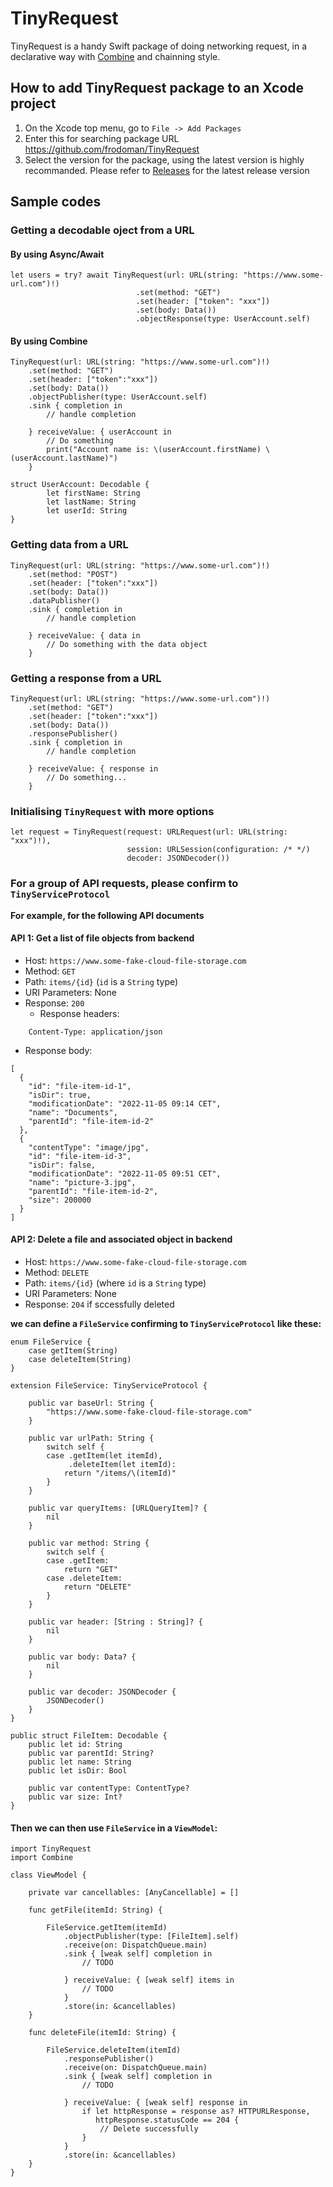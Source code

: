 # TinyRequest

TinyRequest is a handy Swift package of doing networking request, in a declarative way with [Combine](https://developer.apple.com/documentation/combine) and chainning style.  

## How to add TinyRequest package to an Xcode project 
1. On the Xcode top menu, go to ```File -> Add Packages```
2. Enter this for searching package URL https://github.com/frodoman/TinyRequest 
3. Select the version for the package, using the latest version is highly recommanded. Please refer to [Releases](https://github.com/frodoman/TinyRequest/releases) for the latest release version


## Sample codes

### Getting a decodable oject from a URL

#### By using Async/Await 

```
let users = try? await TinyRequest(url: URL(string: "https://www.some-url.com")!)
                            .set(method: "GET")
                            .set(header: ["token": "xxx"])
                            .set(body: Data())
                            .objectResponse(type: UserAccount.self)
```

#### By using Combine

```
TinyRequest(url: URL(string: "https://www.some-url.com")!)
    .set(method: "GET")
    .set(header: ["token":"xxx"])
    .set(body: Data())
    .objectPublisher(type: UserAccount.self)
    .sink { completion in
        // handle completion
        
    } receiveValue: { userAccount in
        // Do something
        print("Account name is: \(userAccount.firstName) \(userAccount.lastName)")
    }
    
struct UserAccount: Decodable {
        let firstName: String
        let lastName: String
        let userId: String
}
```

### Getting data from a URL 

```
TinyRequest(url: URL(string: "https://www.some-url.com")!)
    .set(method: "POST")
    .set(header: ["token":"xxx"])
    .set(body: Data())
    .dataPublisher()
    .sink { completion in
        // handle completion
        
    } receiveValue: { data in
        // Do something with the data object
    }
```

### Getting a response from a URL 

```
TinyRequest(url: URL(string: "https://www.some-url.com")!)
    .set(method: "GET")
    .set(header: ["token":"xxx"])
    .set(body: Data())
    .responsePublisher()
    .sink { completion in
        // handle completion
        
    } receiveValue: { response in
        // Do something...
    }
```

### Initialising ```TinyRequest``` with more options

```
let request = TinyRequest(request: URLRequest(url: URL(string: "xxx")!),
                          session: URLSession(configuration: /* */)
                          decoder: JSONDecoder())
```

### For a group of API requests, please confirm to `TinyServiceProtocol`
 
**For example, for the following API documents** 
 
#### API 1: Get a list of file objects from backend

- Host: ```https://www.some-fake-cloud-file-storage.com```
- Method: ```GET``` 
- Path:   ```items/{id}``` (```id``` is a ```String``` type)
- URI Parameters: None 
- Response: ```200```
   - Response headers: 
```
    Content-Type: application/json
```
   - Response body:
```
[
  {
    "id": "file-item-id-1",
    "isDir": true,
    "modificationDate": "2022-11-05 09:14 CET",
    "name": "Documents",
    "parentId": "file-item-id-2"
  },
  {
    "contentType": "image/jpg",
    "id": "file-item-id-3",
    "isDir": false,
    "modificationDate": "2022-11-05 09:51 CET",
    "name": "picture-3.jpg",
    "parentId": "file-item-id-2",
    "size": 200000
  }
]
```

#### API 2: Delete a file and associated object in backend

- Host: ```https://www.some-fake-cloud-file-storage.com```
- Method: ```DELETE``` 
- Path:   ```items/{id}``` (where ```id``` is a ```String``` type)
- URI Parameters: None 
- Response: ```204``` if sccessfully deleted  

**we can define a ```FileService``` confirming to `TinyServiceProtocol` like these:** 

```
enum FileService {
    case getItem(String)
    case deleteItem(String)
}

extension FileService: TinyServiceProtocol {
    
    public var baseUrl: String {
        "https://www.some-fake-cloud-file-storage.com"
    }
    
    public var urlPath: String {
        switch self {
        case .getItem(let itemId),
             .deleteItem(let itemId):
            return "/items/\(itemId)"
        }
    }
    
    public var queryItems: [URLQueryItem]? {
        nil
    }
    
    public var method: String {
        switch self {
        case .getItem:
            return "GET"
        case .deleteItem:
            return "DELETE"
        }
    }
    
    public var header: [String : String]? {
        nil
    }
    
    public var body: Data? {
        nil
    }
    
    public var decoder: JSONDecoder {
        JSONDecoder()
    }
}

public struct FileItem: Decodable {
    public let id: String
    public var parentId: String?
    public let name: String
    public let isDir: Bool
    
    public var contentType: ContentType?
    public var size: Int?
}
```

#### Then we can then use ```FileService``` in a ```ViewModel```: 

```
import TinyRequest
import Combine

class ViewModel {

    private var cancellables: [AnyCancellable] = []
     
    func getFile(itemId: String) {
    
        FileService.getItem(itemId)
            .objectPublisher(type: [FileItem].self)
            .receive(on: DispatchQueue.main)
            .sink { [weak self] completion in
                // TODO
                
            } receiveValue: { [weak self] items in
                // TODO
            }
            .store(in: &cancellables)
    }

    func deleteFile(itemId: String) {
    
        FileService.deleteItem(itemId)
            .responsePublisher()
            .receive(on: DispatchQueue.main)
            .sink { [weak self] completion in
                // TODO
                
            } receiveValue: { [weak self] response in
                if let httpResponse = response as? HTTPURLResponse,
                   httpResponse.statusCode == 204 {
                    // Delete successfully
                }
            }
            .store(in: &cancellables)
    }   
}
```
